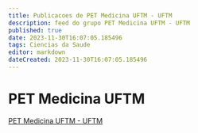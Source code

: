 ```yaml
---
title: Publicacoes de PET Medicina UFTM - UFTM
description: feed do grupo PET Medicina UFTM - UFTM
published: true
date: 2023-11-30T16:07:05.185496
tags: Ciencias da Saude
editor: markdown
dateCreated: 2023-11-30T16:07:05.185496
---
```


# PET Medicina UFTM
[PET Medicina UFTM - UFTM](/grupo/154PETMedicinaUFTMUFTM.md)